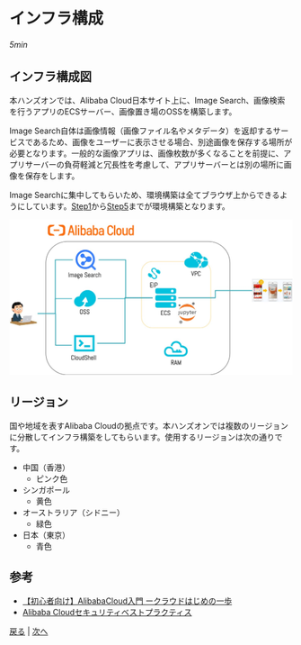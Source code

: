 # インフラ構成
###### 5min

## インフラ構成図
本ハンズオンでは、Alibaba Cloud日本サイト上に、Image Search、画像検索を行うアプリのECSサーバー、画像置き場のOSSを構築します。

Image Search自体は画像情報（画像ファイル名やメタデータ）を返却するサービスであるため、画像をユーザーに表示させる場合、別途画像を保存する場所が必要となります。一般的な画像アプリは、画像枚数が多くなることを前提に、アプリサーバーの負荷軽減と冗長性を考慮して、アプリサーバーとは別の場所に画像を保存をします。

Image Searchに集中してもらいため、環境構築は全てブラウザ上からできるようにしています。[Step1](Step1.md)から[Step5](Step5.md)までが環境構築となります。

![インフラ構成図](img/infra.png)

## リージョン
国や地域を表すAlibaba Cloudの拠点です。本ハンズオンでは複数のリージョンに分散してインフラ構築をしてもらいます。使用するリージョンは次の通りです。
- 中国（香港）
  - ピンク色
- シンガポール
  - 黄色
- オーストラリア（シドニー）
  - 緑色
- 日本（東京）
  - 青色

## 参考
- [【初心者向け】AlibabaCloud入門 ークラウドはじめの一歩](https://www.slideshare.net/sbcloud/alibabacloud)
- [Alibaba Cloudセキュリティベストプラクティス](https://www.slideshare.net/sbcloud/alibaba-cloud)


[戻る](README.md) | [次へ](Step1.md)

